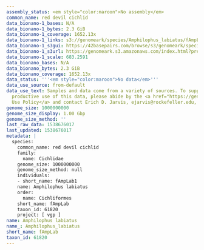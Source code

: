 ```yaml
---
assembly_status: <em style="color:maroon">No assembly</em>
common_name: red devil cichlid
data_bionano-1_bases: N/A
data_bionano-1_bytes: 2.3 GiB
data_bionano-1_coverage: 1652.13x
data_bionano-1_links: s3://genomeark/species/Amphilophus_labiatus/fAmpLab1/genomic_data/bionano/<br>
data_bionano-1_s3gui: https://42basepairs.com/browse/s3/genomeark/species/Amphilophus_labiatus/fAmpLab1/genomic_data/bionano/
data_bionano-1_s3url: https://genomeark.s3.amazonaws.com/index.html?prefix=species/Amphilophus_labiatus/fAmpLab1/genomic_data/bionano/
data_bionano-1_scale: 683.2591
data_bionano_bases: N/A
data_bionano_bytes: 2.3 GiB
data_bionano_coverage: 1652.13x
data_status: '''<em style="color:maroon">No data</em>'''
data_use_source: from-default
data_use_text: Samples and data come from a variety of sources. To support fair and
  productive use of this data, please abide by the <a href="https://genome10k.soe.ucsc.edu/data-use-policies/">Data
  Use Policy</a> and contact Erich D. Jarvis, ejarvis@rockefeller.edu, with any questions.
genome_size: 1000000000
genome_size_display: 1.00 Gbp
genome_size_method: ''
last_raw_data: 1538676017
last_updated: 1538676017
metadata: |
  species:
    common_name: red devil cichlid
    family:
      name: Cichlidae
    genome_size: 1000000000
    genome_size_method: null
    individuals:
    - short_name: fAmpLab1
    name: Amphilophus labiatus
    order:
      name: Cichliformes
    short_name: fAmpLab
    taxon_id: 61820
    project: [ vgp ]
name: Amphilophus labiatus
name_: Amphilophus_labiatus
short_name: fAmpLab
taxon_id: 61820
---
```

